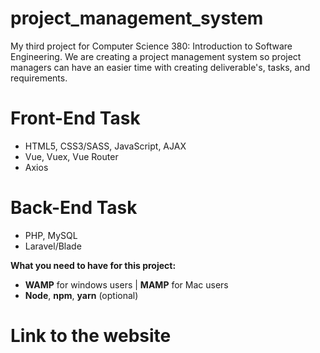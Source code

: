 # project_management_system
My third project for Computer Science 380: Introduction to Software Engineering. We are creating a project management system so project managers can have an easier time with creating deliverable's, tasks, and requirements. 
# Front-End Task
- HTML5, CSS3/SASS, JavaScript, AJAX
- Vue, Vuex, Vue Router
- Axios
# Back-End Task
- PHP, MySQL
- Laravel/Blade

**What you need to have for this project:** 
- **WAMP** for windows users | **MAMP** for Mac users
- **Node**, **npm**, **yarn** (optional)

# Link to the website
[link text itself]: https://pms-380.herokuapp.com/#/
